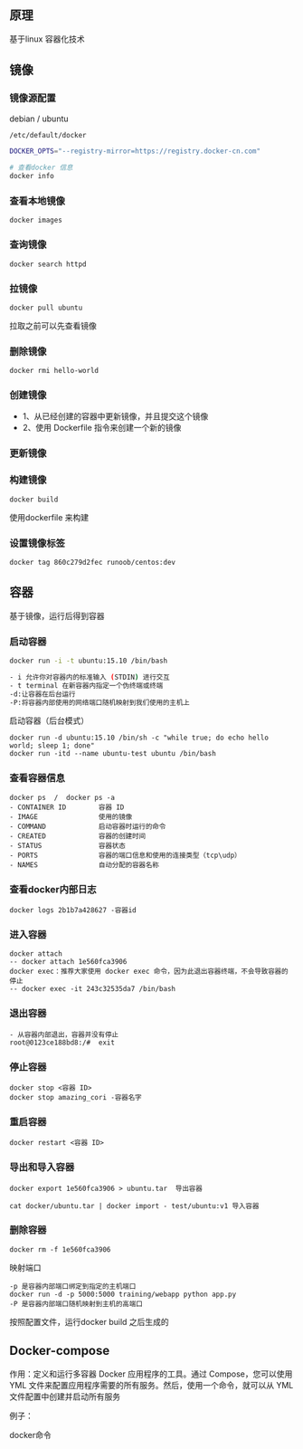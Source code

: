 ## 原理

基于linux 容器化技术



## 镜像

### 镜像源配置

debian / ubuntu

```sh
/etc/default/docker

DOCKER_OPTS="--registry-mirror=https://registry.docker-cn.com"

# 查看docker 信息
docker info 
```

### 查看本地镜像

```shell
docker images
```



### 查询镜像

```shell
docker search httpd
```



### 拉镜像

```shell
docker pull ubuntu
```

拉取之前可以先查看镜像

### 删除镜像

```shell
docker rmi hello-world
```



### 创建镜像

- 1、从已经创建的容器中更新镜像，并且提交这个镜像
- 2、使用 Dockerfile 指令来创建一个新的镜像



### 更新镜像



### 构建镜像

```shell
docker build 
```

使用dockerfile 来构建



### 设置镜像标签

```shell
docker tag 860c279d2fec runoob/centos:dev
```



## 容器

基于镜像，运行后得到容器

### 启动容器

```sh
docker run -i -t ubuntu:15.10 /bin/bash

- i 允许你对容器内的标准输入 (STDIN) 进行交互
- t terminal 在新容器内指定一个伪终端或终端
-d:让容器在后台运行
-P:将容器内部使用的网络端口随机映射到我们使用的主机上
```

启动容器（后台模式）

```shell
docker run -d ubuntu:15.10 /bin/sh -c "while true; do echo hello world; sleep 1; done"
docker run -itd --name ubuntu-test ubuntu /bin/bash
```

### 查看容器信息

```shell
docker ps  /  docker ps -a
- CONTAINER ID        容器 ID
- IMAGE               使用的镜像
- COMMAND             启动容器时运行的命令
- CREATED             容器的创建时间
- STATUS              容器状态
- PORTS               容器的端口信息和使用的连接类型（tcp\udp）
- NAMES               自动分配的容器名称

```



### 查看docker内部日志

```shell
docker logs 2b1b7a428627 -容器id
```



### 进入容器

```shell
docker attach
-- docker attach 1e560fca3906 
docker exec：推荐大家使用 docker exec 命令，因为此退出容器终端，不会导致容器的停止
-- docker exec -it 243c32535da7 /bin/bash

```





### 退出容器

```shell
- 从容器内部退出，容器并没有停止
root@0123ce188bd8:/#  exit 
```



### 停止容器

```shell
docker stop <容器 ID>
docker stop amazing_cori -容器名字
```



### 重启容器

```shell
docker restart <容器 ID>
```



### 导出和导入容器

```shell
docker export 1e560fca3906 > ubuntu.tar  导出容器

cat docker/ubuntu.tar | docker import - test/ubuntu:v1 导入容器
```



### 删除容器

```shell
docker rm -f 1e560fca3906
```



映射端口

```shell
-p 是容器内部端口绑定到指定的主机端口
docker run -d -p 5000:5000 training/webapp python app.py
-P 是容器内部端口随机映射到主机的高端口
```





按照配置文件，运行docker build 之后生成的









## Docker-compose 

作用：定义和运行多容器 Docker 应用程序的工具。通过 Compose，您可以使用 YML 文件来配置应用程序需要的所有服务。然后，使用一个命令，就可以从 YML 文件配置中创建并启动所有服务

例子：



docker命令